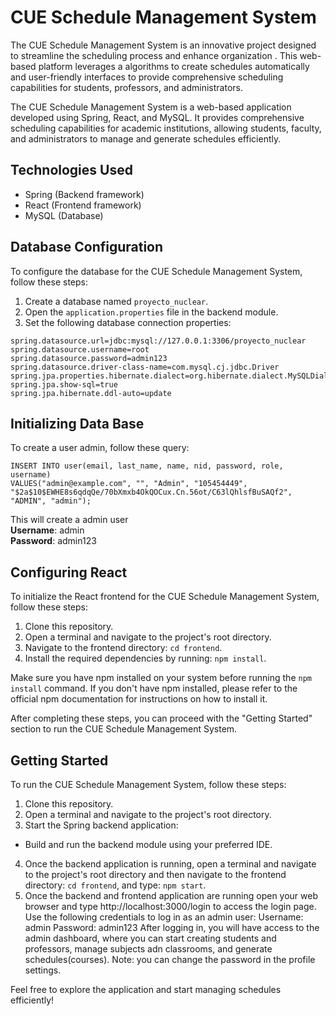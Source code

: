 # CUE Schedule Management System

The CUE Schedule Management System is an innovative project designed to streamline the scheduling process and enhance organization . This web-based platform leverages a algorithms to create schedules automatically and user-friendly interfaces to provide comprehensive scheduling capabilities for students, professors, and administrators.

The CUE Schedule Management System is a web-based application developed using Spring, React, and MySQL. It provides comprehensive scheduling capabilities for academic institutions, allowing students, faculty, and administrators to manage and generate schedules efficiently.

## Technologies Used

- Spring (Backend framework)
- React (Frontend framework)
- MySQL (Database)

## Database Configuration

To configure the database for the CUE Schedule Management System, follow these steps:

1. Create a database named `proyecto_nuclear`.
2. Open the `application.properties` file in the backend module.
3. Set the following database connection properties:

```properties
spring.datasource.url=jdbc:mysql://127.0.0.1:3306/proyecto_nuclear
spring.datasource.username=root
spring.datasource.password=admin123
spring.datasource.driver-class-name=com.mysql.cj.jdbc.Driver
spring.jpa.properties.hibernate.dialect=org.hibernate.dialect.MySQLDialect
spring.jpa.show-sql=true
spring.jpa.hibernate.ddl-auto=update
```

## Initializing Data Base

To create a user admin, follow these query:
```
INSERT INTO user(email, last_name, name, nid, password, role, username) 
VALUES("admin@example.com", "", "Admin", "105454449", "$2a$10$EWHE8s6qdqQe/70bXmxb4OkQOCux.Cn.56ot/C63lQhlsfBuSAQf2", "ADMIN", "admin");
```
This will create a admin user 
<br>
**Username**: admin
<br>
**Password**: admin123 

## Configuring  React

To initialize the React frontend for the CUE Schedule Management System, follow these steps:

1. Clone this repository.
2. Open a terminal and navigate to the project's root directory.
3. Navigate to the frontend directory: `cd frontend`.
4. Install the required dependencies by running: `npm install`.

Make sure you have npm installed on your system before running the `npm install` command. If you don't have npm installed, please refer to the official npm documentation for instructions on how to install it.

After completing these steps, you can proceed with the "Getting Started" section to run the CUE Schedule Management System.

## Getting Started
To run the CUE Schedule Management System, follow these steps:

1. Clone this repository.
2. Open a terminal and navigate to the project's root directory.
3. Start the Spring backend application:
  - Build and run the backend module using your preferred IDE.
4. Once the backend application is running, open a terminal and navigate to the project's root directory and then navigate to the frontend directory: `cd frontend`, and type: `npm start`.
5.  Once the backend and frontend application are running open your web browser and type http://localhost:3000/login to access the login page.
Use the following credentials to log in as an admin user:
Username: admin
Password: admin123
After logging in, you will have access to the admin dashboard, where you can start creating students and professors, manage subjects adn classrooms, and generate schedules(courses).
Note: you can change the password in the profile settings.

Feel free to explore the application and start managing schedules efficiently!
